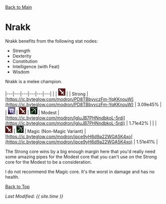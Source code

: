 [Back to Main](index.md)

# Nrakk

Nrakk benefits from the following stat nodes:
* Strength
* Dexterity
* Constitution
* Intelligence (with Feat)
* Wisdom

Nrakk is a melee champion.

|---|---|---|---|---|---|
|   | ![Melee Icon](images\melee.png) |   | Strong  | [https://ic.byteglow.com/modron/PD8TBbyvczFm-YqKKnouW](https://ic.byteglow.com/modron/PD8TBbyvczFm-YqKKnouW) | 3.09e45% |
| ![Magic Icon](images\magic.png) | ![Melee Icon](images\melee.png) | ![Ranged Icon](images\ranged.png) | Modest  | [https://ic.byteglow.com/modron/lgluJB7PHNndbkoL-5rdi](https://ic.byteglow.com/modron/lgluJB7PHNndbkoL-5rdi) | 1.71e42% |
|   | ![Melee Icon](images\melee.png) | ![Ranged Icon](images\ranged.png) | Magic (Non-Magic Variant) | [https://ic.byteglow.com/modron/jpce9yH6d9a22WGA5K4xo](https://ic.byteglow.com/modron/jpce9yH6d9a22WGA5K4xo) | 1.51e41% |

The Strong core wins by a big enough margin here that you'd really need some amazing pipes for the Modest core that you can't use on the Strong core for the Modest to be a consideration.

I do not recommend the Magic core. It's the worst in damage and has no health.

[Back to Top](#top)

*Last Modified: {{ site.time }}*